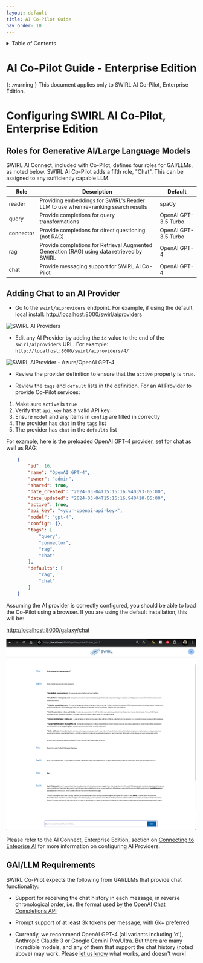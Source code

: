 ```yaml
---
layout: default
title: AI Co-Pilot Guide
nav_order: 10
---
```

<details markdown="block">
  <summary>
    Table of Contents
  </summary>
  {: .text-delta }
- TOC
{:toc}
</details>

# AI Co-Pilot Guide - Enterprise Edition

{: .warning }
This document applies only to SWIRL AI Co-Pilot, Enterprise Edition. 

# Configuring SWIRL AI Co-Pilot, Enterprise Edition

## Roles for Generative AI/Large Language Models

SWIRL AI Connect, included with Co-Pilot, defines four roles for GAI/LLMs, as noted below. SWIRL AI Co-Pilot adds a fifth role, "Chat". This can be assigned to any sufficiently capable LLM. 

| Role | Description | Default | 
| ------- | ----------- | -------- |
| reader  | Providing embeddings for SWIRL's Reader LLM to use when re-ranking search results | spaCy |
| query   | Provide completions for query transformations | OpenAI GPT-3.5 Turbo |
| connector | Provide completions for direct questioning (not RAG) | OpenAI GPT-3.5 Turbo  | 
| rag | Provide completions for Retrieval Augmented Generation (RAG) using data retrieved by SWIRL | OpenAI GPT-4  |
| chat | Provide messaging support for SWIRL AI Co-Pilot | OpenAI GPT-4 |

## Adding Chat to an AI Provider

* Go to the `swirl/aiproviders` endpoint. For example, if using the default local install: [http://localhost:8000/swirl/aiproviders](http://localhost:8000/swirl/aiproviders)

![SWIRL AI Providers](https://docs.swirl.today/images/swirl_aiproviders.png)

* Edit any AI Provider by adding the `id` value to the end of the `swirl/aiproviders` URL. For example: `http://localhost:8000/swirl/aiproviders/4/`

![SWIRL AIProvider - Azure/OpenAI GPT-4](./images/swirl_aiprovider_4.png)

* Review the provider definition to ensure that the `active` property is `true`.

* Review the `tags` and `default` lists in the definition. For an AI Provider to provide Co-Pilot services:

1. Make sure `active` is `true`
2. Verify that `api_key` has a valid API key
3. Ensure `model` and any items in `config` are filled in correctly
4. The provider has `chat` in the `tags` list
5. The provider has `chat` in the `defaults` list

For example, here is the preloaded OpenAI GPT-4 provider, set for chat as well as RAG:

``` json
    {
        "id": 16,
        "name": "OpenAI GPT-4",
        "owner": "admin",
        "shared": true,
        "date_created": "2024-03-04T15:15:16.940393-05:00",
        "date_updated": "2024-03-04T15:15:16.940410-05:00",
        "active": true,
        "api_key": "<your-openai-api-key>",
        "model": "gpt-4",
        "config": {},
        "tags": [
            "query",
            "connector",
            "rag",
            "chat"
        ],
        "defaults": [
            "rag",
            "chat"
        ]
    }
```

Assuming the AI provider is correctly configured, you should be able to load the Co-Pilot using a browser. If you are using the default installation, this will be:

[http://localhost:8000/galaxy/chat](http://localhost:8000/galaxy/chat)

![SWIRL Co-Pilot](images/swirl_copilot_chat_rag.png)

Please refer to the AI Connect, Enterprise Edition, section on [Connecting to Enteprise AI](./AI-Connect.md#connecting-to-enterprise-ai) for more information on configuring AI Providers.

## GAI/LLM Requirements

SWIRL Co-Pilot expects the following from GAI/LLMs that provide chat functionality:

* Support for receiving the chat history in each message, in reverse chronological order, i.e. the format used by the [OpenAI Chat Completions API](https://platform.openai.com/docs/guides/chat-completions/getting-started)

* Prompt support of at least 3k tokens per message, with 6k+ preferred

* Currently, we recommend OpenAI GPT-4 (all variants including 'o'), Anthropic Claude 3 or Google Gemini Pro/Ultra. But there are many incredible models, and any of them that support the chat history (noted above) may work. Please [let us know](#support) what works, and doesn't work!
